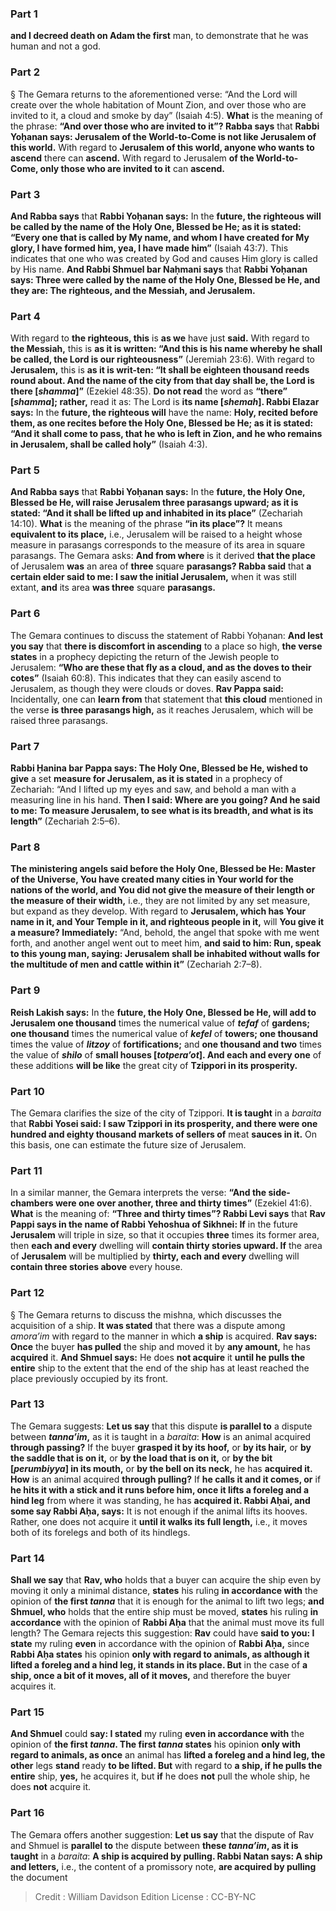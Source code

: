 
### Part 1
<b>and I decreed death on Adam the first</b> man, to demonstrate that he was human and not a god.

### Part 2
§ The Gemara returns to the aforementioned verse: “And the Lord will create over the whole habitation of Mount Zion, and over those who are invited to it, a cloud and smoke by day” (Isaiah 4:5). <b>What</b> is the meaning of the phrase: <b>“And over those who are invited to it”? Rabba says</b> that <b>Rabbi Yoḥanan says: Jerusalem of the World-to-Come is not like Jerusalem of this world.</b> With regard to <b>Jerusalem of this world, anyone who wants to ascend</b> there can <b>ascend.</b> With regard to Jerusalem <b>of the World-to-Come, only those who are invited to it</b> can <b>ascend.</b>

### Part 3
<b>And Rabba says</b> that <b>Rabbi Yoḥanan says:</b> In the <b>future, the righteous will be called by the name of the Holy One, Blessed be He; as it is stated: “Every one that is called by My name, and whom I have created for My glory, I have formed him, yea, I have made him”</b> (Isaiah 43:7). This indicates that one who was created by God and causes Him glory is called by His name. <b>And Rabbi Shmuel bar Naḥmani says</b> that <b>Rabbi Yoḥanan says: Three were called by the name of the Holy One, Blessed be He, and they are: The righteous, and the Messiah, and Jerusalem.</b>

### Part 4
With regard to <b>the righteous, this</b> is <b>as we</b> have just <b>said.</b> With regard to <b>the Messiah,</b> this is <b>as it is written: “And this is his name whereby he shall be called, the Lord is our righteousness”</b> (Jeremiah 23:6). With regard to <b>Jerusalem,</b> this is <b>as it is writ-ten: “It shall be eighteen thousand reeds round about. And the name of the city from that day shall be, the Lord is there [<i>shamma</i>]”</b> (Ezekiel 48:35). <b>Do not read</b> the word as <b>“there” [<i>shamma</i>]; rather,</b> read it as: The Lord is <b>its name [<i>shemah</i>]. Rabbi Elazar says:</b> In the <b>future, the righteous will</b> have the name: <b>Holy, recited before them, as one recites before the Holy One, Blessed be He; as it is stated: “And it shall come to pass, that he who is left in Zion, and he who remains in Jerusalem, shall be called holy”</b> (Isaiah 4:3).

### Part 5
<b>And Rabba says</b> that <b>Rabbi Yoḥanan says:</b> In the <b>future, the Holy One, Blessed be He, will raise Jerusalem three parasangs upward; as it is stated: “And it shall be lifted up and inhabited in its place”</b> (Zechariah 14:10). <b>What</b> is the meaning of the phrase <b>“in its place”?</b> It means <b>equivalent to its place,</b> i.e., Jerusalem will be raised to a height whose measure in parasangs corresponds to the measure of its area in square parasangs. The Gemara asks: <b>And from where</b> is it derived <b>that the place</b> of Jerusalem <b>was</b> an area of <b>three</b> square <b>parasangs? Rabba said</b> that <b>a certain elder said to me: I saw the initial Jerusalem,</b> when it was still extant, <b>and</b> its area <b>was three</b> square <b>parasangs.</b>

### Part 6
The Gemara continues to discuss the statement of Rabbi Yoḥanan: <b>And lest you say</b> that <b>there is discomfort in ascending</b> to a place so high, <b>the verse states</b> in a prophecy depicting the return of the Jewish people to Jerusalem: <b>“Who are these that fly as a cloud, and as the doves to their cotes”</b> (Isaiah 60:8). This indicates that they can easily ascend to Jerusalem, as though they were clouds or doves. <b>Rav Pappa said:</b> Incidentally, one can <b>learn from</b> that statement that <b>this cloud</b> mentioned in the verse <b>is three parasangs high,</b> as it reaches Jerusalem, which will be raised three parasangs.

### Part 7
<b>Rabbi Ḥanina bar Pappa says: The Holy One, Blessed be He, wished to give</b> a set <b>measure for Jerusalem, as it is stated</b> in a prophecy of Zechariah: “And I lifted up my eyes and saw, and behold a man with a measuring line in his hand. <b>Then I said: Where are you going? And he said to me: To measure Jerusalem, to see what is its breadth, and what is its length”</b> (Zechariah 2:5–6).

### Part 8
<b>The ministering angels said before the Holy One, Blessed be He: Master of the Universe, You have created many cities in Your world for the nations of the world, and You did not give the measure of their length or the measure of their width,</b> i.e., they are not limited by any set measure, but expand as they develop. With regard to <b>Jerusalem, which has Your name in it, and Your Temple in it, and righteous people in it,</b> will <b>You give it a measure? Immediately:</b> “And, behold, the angel that spoke with me went forth, and another angel went out to meet him, <b>and said to him: Run, speak to this young man, saying: Jerusalem shall be inhabited without walls for the multitude of men and cattle within it”</b> (Zechariah 2:7–8).

### Part 9
<b>Reish Lakish says:</b> In the <b>future, the Holy One, Blessed be He, will add to Jerusalem one thousand</b> times the numerical value of <b><i>tefaf</i></b> of <b>gardens; one thousand</b> times the numerical value of <b><i>kefel</i></b> of <b>towers; one thousand</b> times the value of <b><i>litzoy</i></b> of <b>fortifications;</b> and <b>one thousand and two</b> times the value of <b><i>shilo</i></b> of <b>small houses [<i>totpera’ot</i>]. And each and every one</b> of these additions <b>will be like</b> the great city of <b>Tzippori in its prosperity.</b>

### Part 10
The Gemara clarifies the size of the city of Tzippori. <b>It is taught</b> in a <i>baraita</i> that <b>Rabbi Yosei said: I saw Tzippori in its prosperity, and there were one hundred and eighty thousand markets of sellers of</b> meat <b>sauces in it.</b> On this basis, one can estimate the future size of Jerusalem.

### Part 11
In a similar manner, the Gemara interprets the verse: <b>“And the side-chambers were one over another, three and thirty times”</b> (Ezekiel 41:6). <b>What</b> is the meaning of: <b>“Three and thirty times”? Rabbi Levi says</b> that <b>Rav Pappi says in the name of Rabbi Yehoshua of Sikhnei: If</b> in the future <b>Jerusalem</b> will triple in size, so that it occupies <b>three</b> times its former area, then <b>each and every</b> dwelling will <b>contain thirty stories upward. If</b> the area of <b>Jerusalem</b> will be multiplied by <b>thirty, each and every</b> dwelling will <b>contain three stories above</b> every house.

### Part 12
§ The Gemara returns to discuss the mishna, which discusses the acquisition of a ship. <b>It was stated</b> that there was a dispute among <i>amora’im</i> with regard to the manner in which <b>a ship</b> is acquired. <b>Rav says: Once</b> the buyer <b>has pulled</b> the ship and moved it by <b>any amount,</b> he has <b>acquired</b> it. <b>And Shmuel says:</b> He does <b>not acquire</b> it <b>until he pulls the entire</b> ship to the extent that the end of the ship has at least reached the place previously occupied by its front.

### Part 13
The Gemara suggests: <b>Let us say</b> that this dispute <b>is parallel to</b> a dispute between <b><i>tanna’im</i>,</b> as it is taught in a <i>baraita</i>: <b>How</b> is an animal acquired <b>through passing?</b> If the buyer <b>grasped it by its hoof,</b> or <b>by its hair,</b> or <b>by the saddle that is on it,</b> or <b>by the load that is on it,</b> or <b>by the bit [<i>perumbiyya</i>] in its mouth,</b> or <b>by the bell on its neck,</b> he has <b>acquired it. How</b> is an animal acquired <b>through pulling?</b> If <b>he calls it and it comes, or</b> if <b>he hits it with a stick and it runs before him, once it lifts a foreleg and a hind leg</b> from where it was standing, he has <b>acquired it. Rabbi Aḥai, and some say Rabbi Aḥa, says:</b> It is not enough if the animal lifts its hooves. Rather, one does not acquire it <b>until it walks its full length,</b> i.e., it moves both of its forelegs and both of its hindlegs.

### Part 14
<b>Shall we say</b> that <b>Rav, who</b> holds that a buyer can acquire the ship even by moving it only a minimal distance, <b>states</b> his ruling <b>in accordance with</b> the opinion of <b>the first <i>tanna</i></b> that it is enough for the animal to lift two legs; <b>and Shmuel, who</b> holds that the entire ship must be moved, <b>states</b> his ruling <b>in accordance</b> with the opinion of <b>Rabbi Aḥa</b> that the animal must move its full length? The Gemara rejects this suggestion: <b>Rav</b> could have <b>said to you: I state</b> my ruling <b>even</b> in accordance with the opinion of <b>Rabbi Aḥa,</b> since <b>Rabbi Aḥa states</b> his opinion <b>only with regard to animals, as although it lifted a foreleg and a hind leg, it stands in its place. But</b> in the case of <b>a ship, once a bit of it moves, all of it moves,</b> and therefore the buyer acquires it.

### Part 15
<b>And Shmuel</b> could <b>say: I stated</b> my ruling <b>even in accordance with</b> the opinion of <b>the first <i>tanna</i>. The first <i>tanna</i> states</b> his opinion <b>only with regard to animals, as once</b> an animal has <b>lifted a foreleg and a hind leg, the other</b> legs <b>stand</b> ready <b>to be lifted. But</b> with regard to <b>a ship, if he pulls the entire</b> ship, <b>yes,</b> he acquires it, but <b>if</b> he does <b>not</b> pull the whole ship, he does <b>not</b> acquire it.

### Part 16
The Gemara offers another suggestion: <b>Let us say</b> that the dispute of Rav and Shmuel is <b>parallel to</b> the dispute between <b>these <i>tanna’im</i>, as it is taught</b> in a <i>baraita</i>: <b>A ship is acquired by pulling. Rabbi Natan says: A ship and letters,</b> i.e., the content of a promissory note, <b>are acquired by pulling</b> the document

>Credit : William Davidson Edition
>License : CC-BY-NC